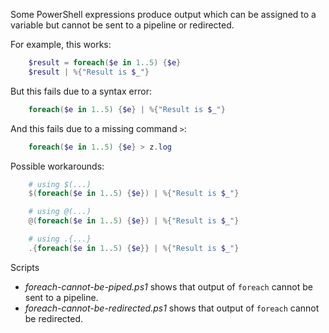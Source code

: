 
Some PowerShell expressions produce output which can be assigned to a variable
but cannot be sent to a pipeline or redirected.

For example, this works:

```PowerShell
    $result = foreach($e in 1..5) {$e}
    $result | %{"Result is $_"}
```

But this fails due to a syntax error:

```PowerShell
    foreach($e in 1..5) {$e} | %{"Result is $_"}
```

And this fails due to a missing command `>`:

```PowerShell
    foreach($e in 1..5) {$e} > z.log
```

Possible workarounds:

```PowerShell
    # using $(...)
    $(foreach($e in 1..5) {$e}) | %{"Result is $_"}

    # using @(...)
    @(foreach($e in 1..5) {$e}) | %{"Result is $_"}

    # using .{...}
    .{foreach($e in 1..5) {$e}} | %{"Result is $_"}
```

Scripts

- *foreach-cannot-be-piped.ps1* shows that output of `foreach` cannot be sent to a pipeline.
- *foreach-cannot-be-redirected.ps1* shows that output of `foreach` cannot be redirected.

